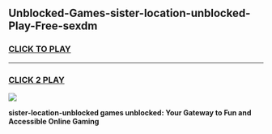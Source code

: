 
## Unblocked-Games-sister-location-unblocked-Play-Free-sexdm
<h3>
<a href="https://premium76.site?title=sister-location-unblocked&ref=23A">CLICK TO PLAY</a></h3>
<hr>

<h3>
<a href="https://premium76.site?title=sister-location-unblocked&ref=23A">CLICK 2 PLAY</a>
  
</h3>

<a href="https://premium76.site?title=sister-location-unblocked&ref=23A"><img src="https://clearcache.store/games.png"></a>


**sister-location-unblocked games unblocked: Your Gateway to Fun and Accessible Online Gaming**
